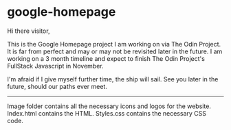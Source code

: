 # google-homepage

Hi there visitor,

This is the Google Homepage project I am working on via The Odin Project.
It is far from perfect and may or may not be revisited later in the future.
I am working on a 3 month timeline and expect to finish The Odin Project's FullStack Javascript in November.

I'm afraid if I give myself further time, the ship will sail.
See you later in the future, should our paths ever meet.

-------------------------------------------------------------------------------
Image folder contains all the necessary icons and logos for the website.
Index.html contains the HTML.
Styles.css contains the necessary CSS code.
